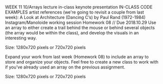 WEEK 11
10/Arrays lecture
in-class keynote presentation
IN-CLASS CODE EXAMPLES
artist references (we're going to revisit a couple from last week):
A Look at Architecture (Dancing C’s) by Paul Rand (1972-1984)
Instagram/Manoloide
working session
Homework 08 // Due 2018.10.29
Use an array to either create a trail behind the mouse or behind several objects (the array would be within the class), and develop the visuals in an interesting way.

Size: 1280x720 pixels or 720x720 pixels

Expand your work from last week (Homework 08) to include an array to store and organize your objects. Feel free to create a new class to work with if you’ve already used an array on the previous assignment.

Size: 1280x720 pixels or 720x720 pixels
